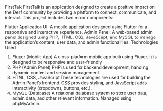 FirstTalk
FirstTalk is an application designed to create a positive impact on the Deaf community by providing a platform to connect, communicate, and interact. This project includes two major components:

Flutter Application UI: A mobile application designed using Flutter for a responsive and interactive experience.
Admin Panel: A web-based admin panel designed using PHP, HTML, CSS, JavaScript, and MySQL to manage the application’s content, user data, and admin functionalities.
Technologies Used
1. Flutter (Mobile App)
A cross-platform mobile app built using Flutter.
It is designed to be responsive and user-friendly.
2. PHP (Admin Panel)
PHP is used for backend development, handling dynamic content and session management.
3. HTML, CSS, JavaScript
These technologies are used for building the Admin Panel’s frontend.
CSS provides styling, and JavaScript adds interactivity (dropdowns, buttons, etc.).
4. MySQL (Database)
A relational database system to store user data, admin data, and other relevant information.
Managed using phpMyAdmin. 
